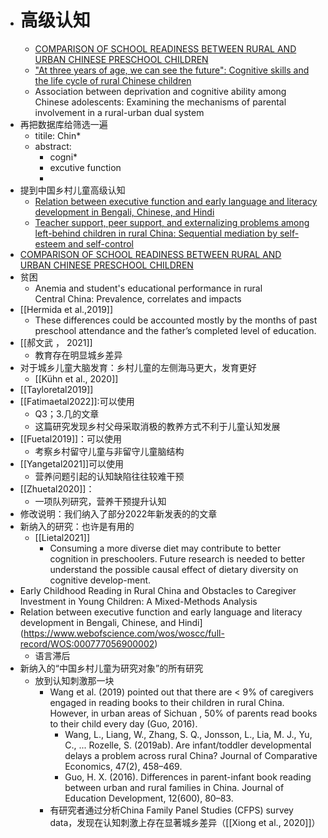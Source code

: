 - # 高级认知
	- [COMPARISON OF SCHOOL READINESS BETWEEN RURAL AND URBAN CHINESE PRESCHOOL CHILDREN](https://www.webofscience.com/wos/woscc/full-record/WOS:000385532300003)
	-  ["At three years of age, we can see the future": Cognitive skills and the life cycle of rural Chinese children](https://www.webofscience.com/wos/woscc/full-record/WOS:000552283800001)
	- Association between deprivation and cognitive ability among Chinese adolescents: Examining the mechanisms of parental involvement in a rural-urban dual system
- 再把数据库给筛选一遍
	- titile: Chin*
	- abstract:
		- cogni*
		- excutive function 
		- 
- 提到中国乡村儿童高级认知
	- [Relation between executive function and early language and literacy development in Bengali, Chinese, and Hindi](https://www.webofscience.com/wos/woscc/full-record/WOS:000777056900002)
	-  [Teacher support, peer support, and externalizing problems among left-behind children in rural China: Sequential mediation by self-esteem and self-control](https://www.webofscience.com/wos/woscc/full-record/WOS:000618890700023)
- [COMPARISON OF SCHOOL READINESS BETWEEN RURAL AND URBAN CHINESE PRESCHOOL CHILDREN](https://www.webofscience.com/wos/woscc/full-record/WOS:000385532300003)
- 贫困
	- Anemia and student's educational performance in rural Central China: Prevalence, correlates and impacts
- [[Hermida et al.,2019]]
	- These differences could be accounted mostly by the months of past preschool attendance and the father’s completed level of education.
- [[郝文武 ， 2021]]
	- 教育存在明显城乡差异
- 对于城乡儿童大脑发育：乡村儿童的左侧海马更大，发育更好
	- [[Kühn et al., 2020]]
- [[Tayloretal2019]]
- [[Fatimaetal2022]]:可以使用
	- Q3；3.几的文章
	- 这篇研究发现乡村父母采取消极的教养方式不利于儿童认知发展
- [[Fuetal2019]]：可以使用
	- 考察乡村留守儿童与非留守儿童脑结构
- [[Yangetal2021]]可以使用
	- 营养问题引起的认知缺陷往往较难干预
- [[Zhuetal2020]]：
	- 一项队列研究，营养干预提升认知
- 修改说明：我们纳入了部分2022年新发表的的文章
- 新纳入的研究：也许是有用的
	- [[Lietal2021]]
		- Consuming a more diverse diet may contribute to better cognition in preschoolers. Future research is needed to better understand the possible causal effect of dietary diversity on cognitive develop-ment.
- Early Childhood Reading in Rural China and Obstacles to Caregiver Investment in Young Children: A Mixed-Methods Analysis
- Relation between executive function and early language and literacy development in Bengali, Chinese, and Hindi](https://www.webofscience.com/wos/woscc/full-record/WOS:000777056900002)
	- 语言滞后
- 新纳入的“中国乡村儿童为研究对象”的所有研究
	- 放到认知刺激那一块
		- Wang et al. (2019) pointed out that there are < 9% of caregivers engaged in reading books to their children in rural China. However, in urban areas of Sichuan , 50% of parents read books to their child every day (Guo, 2016). 
			- Wang, L., Liang, W., Zhang, S. Q., Jonsson, L., Lia, M. J., Yu, C., ... Rozelle, S. (2019ab). Are infant/toddler developmental delays a problem across rural China? Journal of Comparative Economics, 47(2), 458–469.
			- Guo, H. X. (2016). Differences in parent-infant book reading between urban and rural families in China. Journal of Education Development, 12(600), 80–83.
		- 有研究者通过分析China Family Panel Studies (CFPS) survey data，发现在认知刺激上存在显著城乡差异（[[Xiong et al., 2020]]）